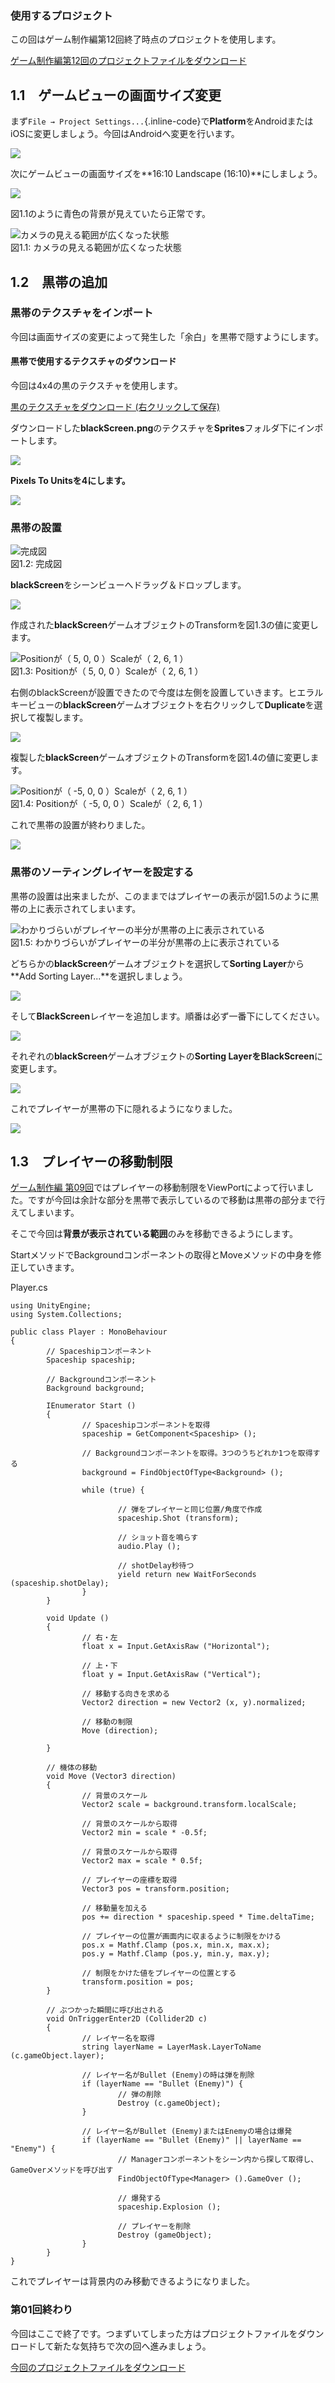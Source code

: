 ### 使用するプロジェクト

この回はゲーム制作編第12回終了時点のプロジェクトを使用します。

[ゲーム制作編第12回のプロジェクトファイルをダウンロード](../game/project/game_12_ShootingGame.zip)

<span id="h1-1"></span>1.1　ゲームビューの画面サイズ変更
--------------------------------------------------------

まず`File → Project Settings...`{.inline-code}で**Platform**をAndroidまたはiOSに変更しましょう。今回はAndroidへ変更を行います。



![](images/01/switch_android.png)



次にゲームビューの画面サイズを**16:10 Landscape (16:10)**にしましょう。



![](images/01/change_screen_size.png)



図1.1のように青色の背景が見えていたら正常です。



![カメラの見える範囲が広くなった状態](images/01/screen_1.png)
<br/>図1.1: カメラの見える範囲が広くなった状態



<span id="h1-2"></span>1.2　黒帯の追加
--------------------------------------

### <span id="h1-2-1"></span>黒帯のテクスチャをインポート

今回は画面サイズの変更によって発生した「余白」を黒帯で隠すようにします。

#### 黒帯で使用するテクスチャのダウンロード

今回は4x4の黒のテクスチャを使用します。

[黒のテクスチャをダウンロード
(右クリックして保存)](./project/blackScreen.png)

ダウンロードした**blackScreen.png**のテクスチャを**Sprites**フォルダ下にインポートします。



![](images/01/imported_black_texture.png)



**Pixels To Unitsを4にします。**



![](images/01/edit_pixel_to_units.png)



### <span id="h1-2-2"></span>黒帯の設置



![完成図](images/01/completed_black_screen.png)
<br/>図1.2: 完成図



**blackScreen**をシーンビューへドラッグ＆ドロップします。



![](images/01/drag_black_screen.png)



作成された**blackScreen**ゲームオブジェクトのTransformを図1.3の値に変更します。



![Positionが（ 5, 0, 0 ）Scaleが（ 2, 6, 1
）](images/01/edit_transform_1.png)
<br/>図1.3: Positionが（ 5, 0, 0 ）Scaleが（ 2, 6, 1 ）



右側のblackScreenが設置できたので今度は左側を設置していきます。ヒエラルキービューの**blackScreen**ゲームオブジェクトを右クリックして**Duplicate**を選択して複製します。



![](images/01/duplicate.png)



複製した**blackScreen**ゲームオブジェクトのTransformを図1.4の値に変更します。



![Positionが（ -5, 0, 0 ）Scaleが（ 2, 6, 1
）](images/01/edit_transform_2.png)
<br/>図1.4: Positionが（ -5, 0, 0 ）Scaleが（ 2, 6, 1 ）



これで黒帯の設置が終わりました。



![](images/01/finish_blackscreen.png)



### <span id="h1-2-3"></span>黒帯のソーティングレイヤーを設定する

黒帯の設置は出来ましたが、このままではプレイヤーの表示が図1.5のように黒帯の上に表示されてしまいます。



![わかりづらいがプレイヤーの半分が黒帯の上に表示されている](images/01/bad_sorting_layer.png)
<br/>図1.5: わかりづらいがプレイヤーの半分が黒帯の上に表示されている



どちらかの**blackScreen**ゲームオブジェクトを選択して**Sorting
Layer**から**Add Sorting Layer...**を選択しましょう。



![](images/01/selected_add_sorting_layer.png)



そして**BlackScreen**レイヤーを追加します。順番は必ず一番下にしてください。



![](images/01/added_blackscreen_layer.png)



それぞれの**blackScreen**ゲームオブジェクトの**Sorting
LayerをBlackScreen**に変更します。



![](images/01/changed_sorting_layer.png)



これでプレイヤーが黒帯の下に隠れるようになりました。



![](images/01/finished_sorting_layer.png)



<span id="h1-3"></span>1.3　プレイヤーの移動制限
------------------------------------------------

[ゲーム制作編
第09回](../game/09.html)ではプレイヤーの移動制限をViewPortによって行いました。ですが今回は余計な部分を黒帯で表示しているので移動は黒帯の部分まで行えてしまいます。

そこで今回は**背景が表示されている範囲**のみを移動できるようにします。

StartメソッドでBackgroundコンポーネントの取得とMoveメソッドの中身を修正していきます。



Player.cs

``` {.source}
using UnityEngine;
using System.Collections;

public class Player : MonoBehaviour
{
        // Spaceshipコンポーネント
        Spaceship spaceship;

        // Backgroundコンポーネント
        Background background;

        IEnumerator Start ()
        {
                // Spaceshipコンポーネントを取得
                spaceship = GetComponent<Spaceship> ();

                // Backgroundコンポーネントを取得。3つのうちどれか1つを取得する
                background = FindObjectOfType<Background> ();

                while (true) {

                        // 弾をプレイヤーと同じ位置/角度で作成
                        spaceship.Shot (transform);

                        // ショット音を鳴らす
                        audio.Play ();

                        // shotDelay秒待つ
                        yield return new WaitForSeconds (spaceship.shotDelay);
                }
        }

        void Update ()
        {
                // 右・左
                float x = Input.GetAxisRaw ("Horizontal");

                // 上・下
                float y = Input.GetAxisRaw ("Vertical");

                // 移動する向きを求める
                Vector2 direction = new Vector2 (x, y).normalized;

                // 移動の制限
                Move (direction);

        }

        // 機体の移動
        void Move (Vector3 direction)
        {
                // 背景のスケール
                Vector2 scale = background.transform.localScale;

                // 背景のスケールから取得
                Vector2 min = scale * -0.5f;

                // 背景のスケールから取得
                Vector2 max = scale * 0.5f;

                // プレイヤーの座標を取得
                Vector3 pos = transform.position;

                // 移動量を加える
                pos += direction * spaceship.speed * Time.deltaTime;

                // プレイヤーの位置が画面内に収まるように制限をかける
                pos.x = Mathf.Clamp (pos.x, min.x, max.x);
                pos.y = Mathf.Clamp (pos.y, min.y, max.y);

                // 制限をかけた値をプレイヤーの位置とする
                transform.position = pos;
        }

        // ぶつかった瞬間に呼び出される
        void OnTriggerEnter2D (Collider2D c)
        {
                // レイヤー名を取得
                string layerName = LayerMask.LayerToName (c.gameObject.layer);

                // レイヤー名がBullet (Enemy)の時は弾を削除
                if (layerName == "Bullet (Enemy)") {
                        // 弾の削除
                        Destroy (c.gameObject);
                }

                // レイヤー名がBullet (Enemy)またはEnemyの場合は爆発
                if (layerName == "Bullet (Enemy)" || layerName == "Enemy") {
                        // Managerコンポーネントをシーン内から探して取得し、GameOverメソッドを呼び出す
                        FindObjectOfType<Manager> ().GameOver ();

                        // 爆発する
                        spaceship.Explosion ();

                        // プレイヤーを削除
                        Destroy (gameObject);
                }
        }
}
```



これでプレイヤーは背景内のみ移動できるようになりました。

### 第01回終わり

今回はここで終了です。つまずいてしまった方はプロジェクトファイルをダウンロードして新たな気持ちで次の回へ進みましょう。

[今回のプロジェクトファイルをダウンロード](./project/mobile_01_ShootingGame.zip)
